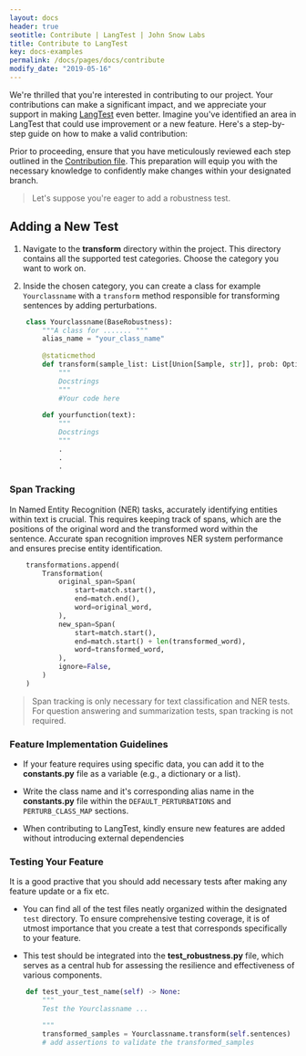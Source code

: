 ```yaml
---
layout: docs
header: true
seotitle: Contribute | LangTest | John Snow Labs
title: Contribute to LangTest
key: docs-examples
permalink: /docs/pages/docs/contribute
modify_date: "2019-05-16"
---
```


We're thrilled that you're interested in contributing to our project. Your contributions can make a significant impact, and we appreciate your support in making [LangTest](https://github.com/JohnSnowLabs/langtest) even better. 
Imagine you've identified an area in LangTest that could use improvement or a new feature. Here's a step-by-step guide on how to make a valid contribution:

Prior to proceeding, ensure that you have meticulously reviewed each step outlined in the [Contribution file](https://github.com/JohnSnowLabs/langtest/blob/add-onboarding-materials/CONTRIBUTING.md). This preparation will equip you with the necessary knowledge to confidently make changes within your designated branch.

> Let's suppose you're eager to add a robustness test.

## Adding a New Test

1. Navigate to the **transform** directory within the project. This directory contains all the supported test categories. Choose the category you want to work on.

2. Inside the chosen category, you can create a class for example `Yourclassname` with a `transform` method responsible for transforming sentences by adding perturbations.

```python
    class Yourclassname(BaseRobustness):
        """A class for ....... """
        alias_name = "your_class_name"
        
        @staticmethod
        def transform(sample_list: List[Union[Sample, str]], prob: Optional[float] = 1.0) > List[Sample]: # params if required
            """
            Docstrings
            """
            #Your code here
            
        def yourfunction(text):
            """
            Docstrings
            """
            .
            .
            .
```

### Span Tracking

In Named Entity Recognition (NER) tasks, accurately identifying entities within text is crucial. This requires keeping track of spans, which are the positions of the original word and the transformed word within the sentence. Accurate span recognition improves NER system performance and ensures precise entity identification.

```python
    transformations.append(
        Transformation(
            original_span=Span(
                start=match.start(),
                end=match.end(),
                word=original_word,
            ),
            new_span=Span(
                start=match.start(),
                end=match.start() + len(transformed_word),
                word=transformed_word,
            ),
            ignore=False,
        )
    )
```

> Span tracking is only necessary for text classification and NER tests. For question answering and summarization tests, span tracking is not required.

### Feature Implementation Guidelines
- If your feature requires using specific data, you can add it to the **constants.py** file as a variable (e.g., a dictionary or a list).

- Write the class name and it's corresponding alias name in the **constants.py** file within the `DEFAULT_PERTURBATIONS` and `PERTURB_CLASS_MAP` sections.

- When contributing to LangTest, kindly ensure new features are added without introducing external dependencies

### Testing Your Feature

It is a good practive that you should add necessary tests after making any feature update or a fix etc.

- You can find all of the test files neatly organized within the designated `test` directory. To ensure comprehensive testing coverage, it is of utmost importance that you create a test that corresponds specifically to your feature. 

- This test should be integrated into the **test_robustness.py** file, which serves as a central hub for assessing the resilience and effectiveness of various components. 

```python
    def test_your_test_name(self) -> None:
        """
        Test the Yourclassname ...

        """
        transformed_samples = Yourclassname.transform(self.sentences)
        # add assertions to validate the transformed_samples
```